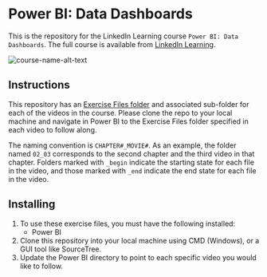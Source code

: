 # Power BI: Data Dashboards
This is the repository for the LinkedIn Learning course `Power BI: Data Dashboards`. The full course is available from [LinkedIn Learning][lil-course-url].

![course-name-alt-text][lil-thumbnail-url] 

## Instructions
This repository has an [Exercise Files folder](https://github.com/LinkedInLearning/power-bi-data-dashboards-4436078/tree/main/Exercise%20Files) and associated sub-folder for each of the videos in the course. Please clone the repo to your local machine and navigate in Power BI to the Exercise Files folder specified in each video to follow along.

The naming convention is `CHAPTER#_MOVIE#`. As an example, the folder named `02_03` corresponds to the second chapter and the third video in that chapter. Folders marked with `_begin` indicate the starting state for each file in the video, and those marked with `_end` indicate the end state for each file in the video.

## Installing
1. To use these exercise files, you must have the following installed:
	- Power BI
2. Clone this repository into your local machine using CMD (Windows), or a GUI tool like SourceTree.
3. Update the Power BI directory to point to each specific video you would like to follow.


[0]: # (Replace these placeholder URLs with actual course URLs)

[lil-course-url]: https://www.linkedin.com/learning/
[lil-thumbnail-url]: http://

